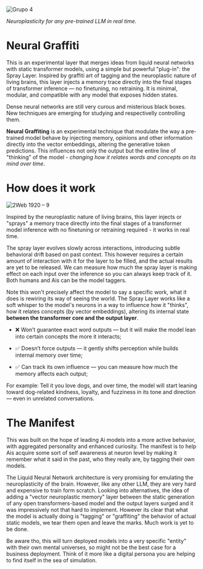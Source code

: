 ![Grupo 4](https://github.com/user-attachments/assets/088a8ed3-7636-44af-a69d-5fe6d2e140fe)

<i>Neuroplasticity for any pre-trained LLM in real time.</i>

# Neural Graffiti
This is an experimental layer that merges ideas from liquid neural networks with static transformer models, using a simple but powerful "plug-in": the Spray Layer.
Inspired by graffiti art of tagging and the neuroplastic nature of living brains, this layer injects a memory trace directly into the final stages of transformer inference — no finetuning, no retraining. It is minimal, modular, and compatible with any model that exposes hidden states.

Dense neural networks are still very curous and misterious black boxes. New techniques are emerging for studying and respectivelly controlling them.  

<b>Neural Graffiting</b> is an experimental technique that modulate the way a pre-trained model behave by injecting memory, opinions and other information directly into the vector embeddings, altering the generative token predictions. This influences not only the output but the entire line of "thinking" of the model - <i>changing how it relates words and concepts on its mind over time</i>.

# How does it work
![2Web 1920 – 9](https://github.com/user-attachments/assets/90b3639e-abbd-49a7-8a16-ddeaa71d8f21)

Inspired by the neuroplastic nature of living brains, this layer injects or "sprays" a memory trace directly into the final stages of a transformer model inference with no finetuning or retraining required - it works in real time.

The spray layer evolves slowly across interactions, introducing subtle behavioral drift based on past context. This however requires a certain amount of interaction with it for the layer to be filled, and the actual results are yet to be released. We can measure how much the spray layer is making effect on each input over the inference so you can always keep track of it. Both humans and Ais can be the model taggers.

Note this won't precisely affect the model to say a specific work, what it does is rewiring its way of seeing the world. The Spray Layer works like a soft whisper to the model's neurons in a way to influence how it "thinks", how it relates concepts (by vector embeddings), altering its internal state <b>between the transformer core and the output layer</b>. 

- ❌ Won’t guarantee exact word outputs — but it will make the model lean into certain concepts the more it interacts;

- ✅ Doesn’t force outputs — it gently shifts perception while builds internal memory over time;

- ✅ Can track its own influence — you can measure how much the memory affects each output;

For example: 
Tell it you love dogs, and over time, the model will start leaning toward dog-related kindness, loyalty, and fuzziness in its tone and direction — even in unrelated conversations.

# The Manifest

This was built on the hope of leading Ai models into a more active behavior, with aggregated personality and enhanced curiosity. The manifest is to help Ais acquire some sort of self awareness at neuron level by making it remember what it said in the past, who they really are, by tagging their own models.

The Liquid Neural Network architecture is very promising for emulating the neuroplasticity of the brain. However, like any other LLM, they are very hard and expensive to train form scratch. Looking into alternatives, the idea of adding a "vector neuroplastic memory" layer between the static generation of any open transformers-based model and the output layers surged and it was impressively not that hard to implement. However its clear that what the model is actually doing is "tagging" or "graffiting" the behavior of actual static models, we tear them open and leave the marks. Much work is yet to be done.

Be aware tho, this will turn deployed models into a very specific "entity" with their own mental universes, so might not be the best case for a business deployment. Think of it more like a digital persona you are helping to find itself in the sea of simulation.



